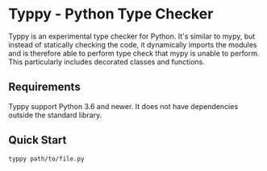 # Typpy - Python Type Checker

Typpy is an experimental type checker for Python. It's similar to mypy,
but instead of statically checking the code, it dynamically imports the
modules and is therefore able to perform type check that mypy is unable
to perform. This particularly includes decorated classes and functions.

## Requirements

Typpy support Python 3.6 and newer. It does not have dependencies outside
the standard library.

## Quick Start

```bash
typpy path/to/file.py
```
